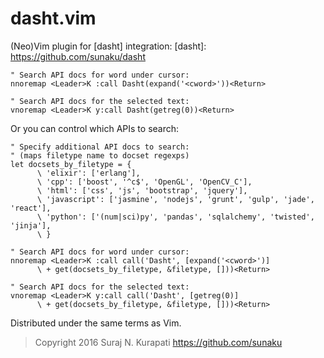 # dasht.vim

(Neo)Vim plugin for [dasht] integration:
[dasht]: https://github.com/sunaku/dasht

```vim
" Search API docs for word under cursor:
nnoremap <Leader>K :call Dasht(expand('<cword>'))<Return>

" Search API docs for the selected text:
vnoremap <Leader>K y:call Dasht(getreg(0))<Return>
```

Or you can control which APIs to search:

```vim
" Specify additional API docs to search:
" (maps filetype name to docset regexps)
let docsets_by_filetype = {
      \ 'elixir': ['erlang'],
      \ 'cpp': ['boost', '^c$', 'OpenGL', 'OpenCV_C'],
      \ 'html': ['css', 'js', 'bootstrap', 'jquery'],
      \ 'javascript': ['jasmine', 'nodejs', 'grunt', 'gulp', 'jade', 'react'],
      \ 'python': ['(num|sci)py', 'pandas', 'sqlalchemy', 'twisted', 'jinja'],
      \ }

" Search API docs for word under cursor:
nnoremap <Leader>K :call call('Dasht', [expand('<cword>')]
      \ + get(docsets_by_filetype, &filetype, []))<Return>

" Search API docs for the selected text:
vnoremap <Leader>K y:call call('Dasht', [getreg(0)]
      \ + get(docsets_by_filetype, &filetype, []))<Return>
```

Distributed under the same terms as Vim.
>  Copyright 2016 Suraj N. Kurapati
>     <https://github.com/sunaku>

